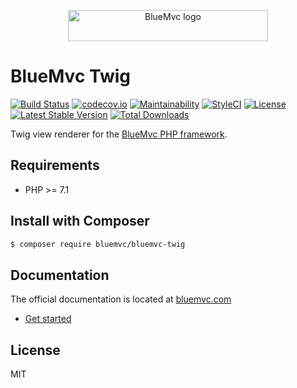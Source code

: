 <p align="center">
   <img src="https://bm.staticfiles.se/img/logo-320x50.png" width="320" height="50" alt="BlueMvc logo">
</p>

# BlueMvc Twig

[![Build Status](https://travis-ci.org/themichaelhall/bluemvc-twig.svg?branch=master)](https://travis-ci.org/themichaelhall/bluemvc-twig)
[![codecov.io](https://codecov.io/gh/themichaelhall/bluemvc-twig/coverage.svg?branch=master)](https://codecov.io/gh/themichaelhall/bluemvc-twig?branch=master)
[![Maintainability](https://api.codeclimate.com/v1/badges/3be664e7a8c11dce7f97/maintainability)](https://codeclimate.com/github/themichaelhall/bluemvc-twig/maintainability)
[![StyleCI](https://styleci.io/repos/68233714/shield?style=flat)](https://styleci.io/repos/68233714)
[![License](https://poser.pugx.org/bluemvc/bluemvc-twig/license)](https://packagist.org/packages/bluemvc/bluemvc-twig)
[![Latest Stable Version](https://poser.pugx.org/bluemvc/bluemvc-twig/v/stable)](https://packagist.org/packages/bluemvc/bluemvc-twig)
[![Total Downloads](https://poser.pugx.org/bluemvc/bluemvc-twig/downloads)](https://packagist.org/packages/bluemvc/bluemvc-twig)

Twig view renderer for the [BlueMvc PHP framework](https://github.com/themichaelhall/bluemvc).

## Requirements

- PHP >= 7.1

## Install with Composer

``` bash
$ composer require bluemvc/bluemvc-twig
```

## Documentation

The official documentation is located at [bluemvc.com](https://bluemvc.com/)

- [Get started](https://bluemvc.com/get-started/)

## License

MIT